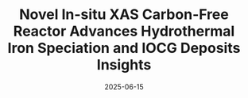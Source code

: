 ---
title: "Novel In-situ XAS Carbon-Free Reactor Advances Hydrothermal Iron Speciation and IOCG Deposits Insights"
collection: publications
boardcast: mute
status: poster
category: conferences
excerpt: ""
locationcity: "Orléans"
locationcountry: "France"
permalink: /publication/2025-06-14-EMPG
venue: 'The 19th International Symposium on Experimental Mineralogy, Petrology and Geochemistry'
authors: "<strong>Bin Hu</strong>, , Joël Brugger, Barbara Estchmann, Denis Testemale, Huan Chen, Weihua Liu, Richen Zhong, and Yanlu Xing."
date: 2025-06-15
---